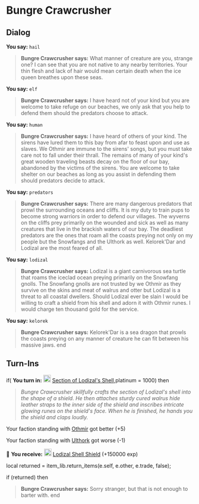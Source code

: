 # Bungre Crawcrusher




## Dialog

**You say:** `hail`



>**Bungre Crawcrusher says:** What manner of creature are you, strange one? I can see that you are not native to any nearby territories. Your thin flesh and lack of hair would mean certain death when the ice queen breathes upon these seas.

**You say:** `elf`



>**Bungre Crawcrusher says:** I have heard not of your kind but you are welcome to take refuge on our beaches, we only ask that you help to defend them should the predators choose to attack.

**You say:** `human`



>**Bungre Crawcrusher says:** I have heard of others of your kind. The sirens have lured them to this bay from afar to feast upon and use as slaves. We Othmir are immune to the sirens' songs, but you must take care not to fall under their thrall. The remains of many of your kind's great wooden traveling beasts decay on the floor of our bay, abandoned by the victims of the sirens. You are welcome to take shelter on our beaches as long as you assist in defending them should predators decide to attack.

**You say:** `predators`



>**Bungre Crawcrusher says:** There are many dangerous predators that prowl the surrounding oceans and cliffs. It is my duty to train pups to become strong warriors in order to defend our villages. The wyverns on the cliffs prey primarily on the wounded and sick as well as many creatures that live in the brackish waters of our bay. The deadliest predators are the ones that roam all the coasts preying not only on my people but the Snowfangs and the Ulthork as well. Kelorek'Dar and Lodizal are the most feared of all.

**You say:** `lodizal`



>**Bungre Crawcrusher says:** Lodizal is a giant carnivorous sea turtle that roams the iceclad ocean preying primarily on the Snowfang gnolls. The Snowfang gnolls are not trusted by we Othmir as they survive on the skins and meat of walrus and otter but Lodizal is a threat to all coastal dwellers. Should Lodizal ever be slain I would be willing to craft a shield from his shell and adorn it with Othmir runes. I would charge ten thousand gold for the service.

**You say:** `kelorek`



>**Bungre Crawcrusher says:** Kelorek'Dar is a sea dragon that prowls the coasts preying on any manner of creature he can fit between his massive jaws.
end



## Turn-Ins





if( **You turn in:** <img style="background:url(/static/icons/blank_slot.gif);width:20px;height:20px;" src="/static/icons/item_1088.png" alt="" /> <a
                                href="/item/22815" data-url="22815" class="tooltip-link link">Section of Lodizal's Shell</a>,platinum = 1000) then


>*Bungre Crawcrusher skillfully crafts the section of Lodizal's shell into the shape of a shield. He then attaches sturdy cured walrus hide leather straps to the inner side of the shield and inscribes intricate glowing runes on the shield's face. When he is finished, he hands you the shield and claps loudly.*


Your faction standing with [Othmir](/faction/432) got better (<span class='text-success'>+5</span>)


Your faction standing with [Ulthork](/faction/431) got worse (<span class='text-danger'>-1</span>)


 &#127873; **You receive:**  <img style="background:url(/static/icons/blank_slot.gif);width:20px;height:20px;" src="/static/icons/item_1244.png" alt="" /> <a
                                href="/item/22816" data-url="22816" class="tooltip-link link">Lodizal Shell Shield</a> (+150000 exp)

 

local returned = item_lib.return_items(e.self, e.other, e.trade, false);

if (returned) then


>**Bungre Crawcrusher says:** Sorry stranger, but that is not enough to barter with.
end

